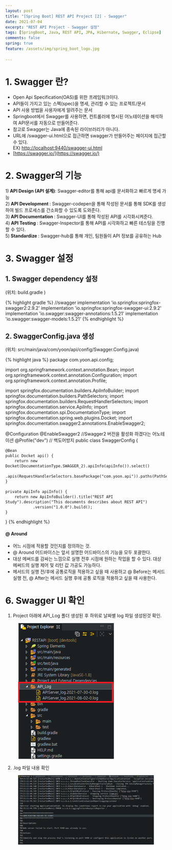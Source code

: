 ```yaml
---
layout: post
title: "[Spring Boot] REST API Project [2] - Swagger"
date: 2021-07-04
excerpt: "REST API Project - Swagger 설정"
tags: [SpringBoot, Java, REST API, JPA, Hibernate, Swagger, Eclipse]
comments: false
spring: true
feature: /assets/img/spring_boot_logo.jpg

---
```


# 1. Swagger 란?
* Open Api Specification(OAS)를 위한 프레임워크이다.
* API들이 가지고 있는 스펙(spec)을 명세, 관리할 수 있는 프로젝트/문서
* API 사용 방법을 사용자에게 알려주는 문서
* Springboot에서 Swagger를 사용하면, 컨트롤러에 명시된 어노테이션을 해석하여 API문서를 자동으로 만들어준다.
* 참고로 Swagger는 Java에 종속된 라이브러리가 아니다.
* URL에 /swagger-ui.html으로 접근하면 swagger가 만들어주는 페이지에 접근할 수 있다. 
  &nbsp;&nbsp;<br>EX) [http://localhost:9440/swagger-ui.html](http://localhost:9440/swagger-ui.html)
* [https://swagger.io/](https://swagger.io/)

# 2. Swagger의 기능

1)<b> API Design (API 설계)</b>: Swagger-editor를 통해 api를 문서화하고 빠르게 명세 가능 <br>
2)<b> API Development </b>: Swagger-codepen을 통해 작성된 문서를 통해 SDK를 생성하여 빌드 프로세스를 간소화할 수 있도록 도와준다. <br>
3)<b> API Documentation </b>: Swagger-UI를 통해 작성된 API를 시각화시켜준다. <br>
4)<b> API Testing </b>: Swagger-Inspector를 통해 API를 시각화하고 빠른 테스팅을 진행할 수 있다. <br>
5)<b> Standardize </b>: Swagger-hub를 통해 개인, 팀원들이 API 정보를 공유하는 Hub <br>

# 3. Swagger 설정

## 1. Swagger dependency 설정
(위치: build.gradle )

{% highlight gradle %}
   //swagger
   implementation 'io.springfox:springfox-swagger2:2.9.2'
   implementation 'io.springfox:springfox-swagger-ui:2.9.2'
   implementation 'io.swagger:swagger-annotations:1.5.21'
   implementation 'io.swagger:swagger-models:1.5.21'
{% endhighlight %}

## 2. SwaggerConfig.java 생성
(위치: src/main/java/com/yoon/api/config/Swagger.Config.java)

{% highlight java %}
package com.yoon.api.config;

import org.springframework.context.annotation.Bean;
import org.springframework.context.annotation.Configuration;
import org.springframework.context.annotation.Profile;

import springfox.documentation.builders.ApiInfoBuilder;
import springfox.documentation.builders.PathSelectors;
import springfox.documentation.builders.RequestHandlerSelectors;
import springfox.documentation.service.ApiInfo;
import springfox.documentation.spi.DocumentationType;
import springfox.documentation.spring.web.plugins.Docket;
import springfox.documentation.swagger2.annotations.EnableSwagger2;

@Configuration
@EnableSwagger2	//Swagger2 버전을 활성화 하겠다는 어노테이션
@Profile("dev")  // 백도어방지
public class SwaggerConfig {

	@Bean
	public Docket api() {
		return new Docket(DocumentationType.SWAGGER_2).apiInfo(apiInfo()).select()
				.apis(RequestHandlerSelectors.basePackage("com.yoon.api")).paths(PathSelectors.any()).build();
	}

	private ApiInfo apiInfo() {
		return new ApiInfoBuilder().title("REST API Study").description("This documents describes about REST API")
				.version("1.0.0").build();
	}
} 
{% endhighlight %}



 
#### @ Around
* 어느 시점에 적용할 것인지를 정의하는 것.
* @ Around 어드바이스는 앞서 설명한 어드바이스의 기능을 모두 포괄한다.
* 대상 메써드를 감싸는 느낌으로 실행 전후 시점에 원하는 작업을 할 수 있다. 대상 메써드의 실행 제어 및 리턴 값 가공도 가능하다.
* 메서드의 실행 전/후에 공통로직을 적용하고 싶을 때 사용하고 @ Before는 메서드 실행 전, @ After는 메서드 실행 후에 공통 로직을 적용하고 싶을 때 사용한다.

 
# 6. Swagger UI 확인

1) Project 아래에 API_Log 폴더 생성된 후 하위로 날짜별 log 파일 생성된것 확인.
<figure>
	<img src="/assets/img/log_directory.png">
</figure>

2) .log 파일 내용 확인
<figure>
	<img src="/assets/img/log_confirm.png">
</figure>

